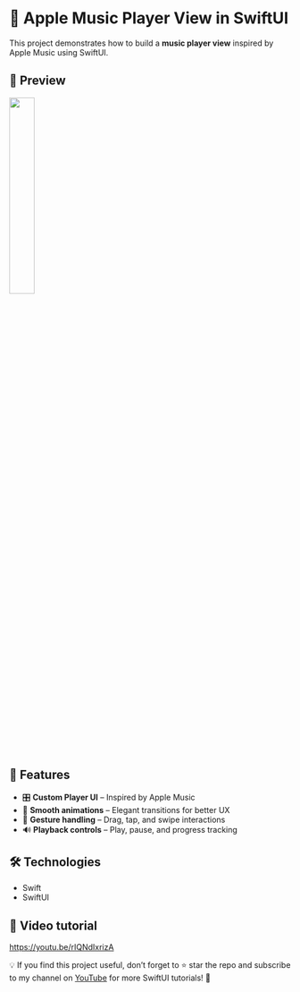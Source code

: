 # 🎵 Apple Music Player View in SwiftUI  

This project demonstrates how to build a **music player view** inspired by Apple Music using SwiftUI.  

## 📸 Preview  
<img src="https://github.com/user-attachments/assets/b090f248-2665-42a0-82b3-5adf7652c3ca" width=30%>


## 🚀 Features  
- 🎛 **Custom Player UI** – Inspired by Apple Music  
- 🎨 **Smooth animations** – Elegant transitions for better UX  
- 🎯 **Gesture handling** – Drag, tap, and swipe interactions  
- 🔊 **Playback controls** – Play, pause, and progress tracking  

## 🛠 Technologies  
- Swift  
- SwiftUI  

## 📂 Video tutorial
https://youtu.be/rIQNdIxrizA

💡 If you find this project useful, don’t forget to ⭐ star the repo and subscribe to my channel on [YouTube](https://www.youtube.com/@applusion) for more SwiftUI tutorials! 🚀
